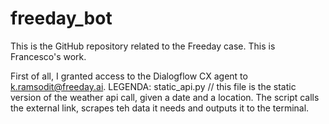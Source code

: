 # freeday_bot

This is the GitHub repository related to the Freeday case. This is Francesco's work. 

First of all, I granted access to the Dialogflow CX agent to k.ramsodit@freeday.ai. 
LEGENDA:
static_api.py // this file is the static version of the weather api call, given a date and a location. The script calls the external link, scrapes teh data it needs and outputs it to the terminal. 





